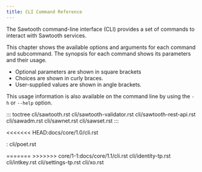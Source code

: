 ```yaml
---
title: CLI Command Reference
---
```


The Sawtooth command-line interface (CLI) provides a set of commands to
interact with Sawtooth services.

This chapter shows the available options and arguments for each command
and subcommand. The synopsis for each command shows its parameters and
their usage.

-   Optional parameters are shown in square brackets
-   Choices are shown in curly braces.
-   User-supplied values are shown in angle brackets.

This usage information is also available on the command line by using
the `-h` or `--help` option.

::: toctree
cli/sawtooth.rst cli/sawtooth-validator.rst cli/sawtooth-rest-api.rst
cli/sawadm.rst cli/sawnet.rst cli/sawset.rst
:::

\<\<\<\<\<\<\< HEAD:docs/core/1.0/cli.rst

:   cli/poet.rst

======= \>\>\>\>\>\>\> core/1-1:docs/core/1.1/cli.rst
cli/identity-tp.rst cli/intkey.rst cli/settings-tp.rst cli/xo.rst
